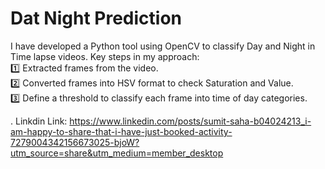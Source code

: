 # Dat Night Prediction

I have developed a Python tool using OpenCV to classify Day and Night in Time lapse videos.
Key steps in my approach:  
1️⃣ Extracted frames from the video.  
2️⃣ Converted frames into HSV format to check Saturation and Value.  
3️⃣ Define a threshold to classify each frame into time of day categories.
  

. Linkdin Link: https://www.linkedin.com/posts/sumit-saha-b04024213_i-am-happy-to-share-that-i-have-just-booked-activity-7279004342156673025-bjoW?utm_source=share&utm_medium=member_desktop
